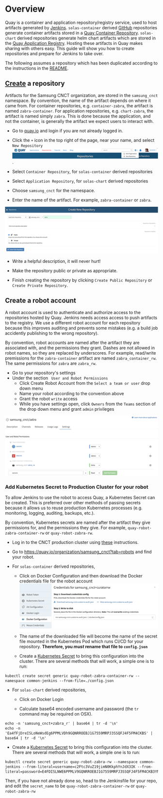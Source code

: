 # Overview

Quay is a container and application repository/registry service, used to host
artifacts generated by [Jenkins](./jenkins.md). `solas-container` derived
[GitHub](./github/.md) repositories generate container artifacts stored in a
[Quay Container Repository](https://quay.io/repository/). `solas-chart` derived
repositories generate helm chart artifacts which are stored in the
[Quay Application Registry](https://quay.io/application/). Hosting these
artifacts in Quay makes sharing with others easy. This guide will show you how
to create repositories and prepare for Jenkins to take over.

The following assumes a repository which has been duplicated according to the
instructions in the [README](../README.md).

## [Create](https://docs.quay.io/guides/create-repo.html) a repository

Artifacts for the Samsung CNCT organization, are stored in the `samsung_cnct`
namespace. By convention, the name of the artifact depends on where it came
from. For container repositories, e.g. `container-zabra`, the artifact is named
`zabra-container`. For application repositories, e.g. `chart-zabra`, the
artifact is named simply `zabra`. This is done because the application, and not
the container, is generally the artifact we expect users to interact with.

* Go to [quay.io](https://quay.io) and login if you are not already logged in.

* Click the `+` icon in the top right of the page, near your name, and select
`New Repository` ![screenshot](images/quay/create_new_repository.png).

* Select `Container Repository`, for `solas-container` derived repositories

* Select `Application Repository`, for `solas-chart` derived repositories

* Choose `samsung_cnct` for the namespace.

* Enter the name of the artifact. For example, `zabra-container` or `zabra`.

![screenshot](images/quay/new-repo.png)

* Write a helpful description, it will never hurt!

* Make the repository public or private as appropriate.

* Finish creating the repository by clicking `Create Public Repository` or
`Create Private Repository`.

## Create a robot account

A robot account is used to authenticate and authorize access to the repositories
hosted by Quay. Jenkins needs access access to push artifacts to the registry.
We use a different robot account for each repository because this improves
auditing and prevents some mistakes (e.g. a build job accidently publishing to
the wrong repository).

By convention, robot accounts are named after the artifact they are associated
with, and the permissions they grant. Dashes are not allowed in robot names, so
they are replaced by underscores. For example, read/write premissions for
the `zabra-container` artifact  are named `zabra_container_rw`. The same
permissions for `zabra` are `zabra_rw`.

* Go to your repository's settings
* Under the section ` User and Robot Permissions`
  * Click Create Robot Account from the `Select a team or user` drop down menu
  * Name your robot according to the convention above
  * Grant the robot `write` access
  * While you have settings open, click `Owners` from the `Teams` section of the drop down menu and grant `admin` privileges

![screenshot](images/quay/zabra-permissions.png)

### Add Kubernetes Secret to Production Cluster for your robot

To allow Jenkins to use the robot to access Quay, a Kubernetes Secret can be
created. This is preferred over other methods of passing secrets because it
allows us to reuse production Kubernetes processes (e.g. monitoring, logging,
auditing, backups, etc.).

By convention, Kubernetes secrets are named after the artifact they give
permissions for, and the permissions they give. For example,
`quay-robot-zabra-container-rw` or `quay-robot-zabra-rw`.

* Log in to the CNCT production cluster using
[these](https://github.com/samsung-cnct/docs/blob/master/cnct/production-kubernetes-cluster.md)
instructions.

* Go to https://quay.io/organization/samsung_cnct?tab=robots and find your
robot.

* For `solas-container` derived repositories,

  * Click on Docker Configuration and then download the Docker credentials file
for the robot account ![screenshot](images/jenkins/get-docker-config.png)

  * The name of the downloaded file will become the name of the secret file
mounted in the Kubernetes Pod which runs CI/CD for your repository.
**Therefore, you *must* rename that file to `config.json`**

  * Create a [Kubernetes Secret](https://kubernetes.io/docs/concepts/configuration/secret/)
to bring this configuration into the cluster. There are several methods
that will work, a simple one is to run:
```
kubectl create secret generic quay-robot-zabra-container-rw --namespace common-jenkins --from-file=./config.json
```

* For `solas-chart` derived repositories,

  * Click on Docker Login

  * Calculate base64 encoded username and password (the `tr` command may be required on OSX).
```
echo -n 'samsung_cnct+zabra_r' | base64 | tr -d '\n'
echo -n 'Ea4fFjDreISLoNeWsdEg6PPMLVDh9GQNRROEBJ1G7559MRPJ3SSQFJ4F5FM4CKBS' | base64 | tr -d '\n'
```


  * Create a [Kubernetes Secret](https://kubernetes.io/docs/concepts/configuration/secret/)
to bring this configuration into the cluster. There are several methods
that will work, a simple one is to run:
```
kubectl create secret generic quay-robot-zabra-rw --namespace common-jenkins --from-literal=username=c2Ftc3VuZ19jimN0KkphYnJdX3IK --from-literal=password=E4FDISLNWE6PPMLV9GQNRROEBJ1G7559MRPJ3SSQFJ4F5FM4CKB3YNOC6YVUF0PS
```

Then, if you have not already done so, head to the Jenkinsfile for your
repo, and edit the `secret_name` to be `quay-robot-zabra-container-rw`
or `quay-robot-zabra-rw`
